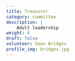 ```yaml
---
title: Treasurer
category: committee
description: |
    Adult leadership
weight: 4
draft: false
volunteer: Sean Bridges
profile_img: bridges.jpg
---
```

